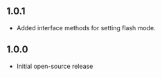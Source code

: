 ## 1.0.1

- Added interface methods for setting flash mode.

## 1.0.0

- Initial open-source release
